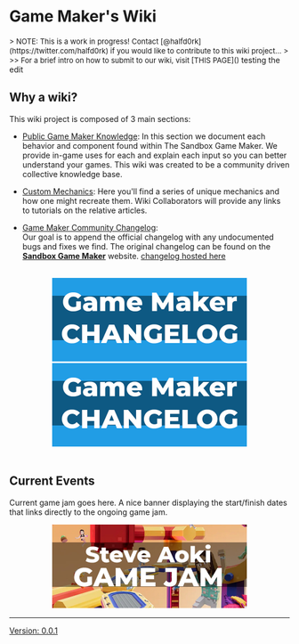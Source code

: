 # Game Maker's Wiki
<font size="2">
> NOTE: This is a work in progress! Contact [@halfd0rk](https://twitter.com/halfd0rk) if you would like to contribute to this wiki project...
>
>> For a brief intro on how to submit to our wiki, visit [THIS PAGE]()
</font>
testing the edit

## Why a wiki?

This wiki project is composed of 3 main sections:

- [Public Game Maker Knowledge](https://github.com/Drassil/git-wiki-theme): In this section we document each behavior and component found within The Sandbox Game Maker. We provide in-game uses for each and explain each input so you can better understand your games. This wiki was created to be a community driven collective knowledge base.


- [Custom Mechanics](): Here you'll find a series of unique mechanics and how one might recreate them. Wiki Collaborators will provide any links to tutorials on the relative articles.

- [Game Maker Community Changelog](https://www.sandbox.game/en/create/changelog/):\
 Our goal is to append the official changelog with any undocumented bugs and fixes we find. The original changelog can be found on the [**Sandbox Game Maker**](https://www.sandbox.game/en/create/changelog/) website. 
[changelog hosted here](gm-changelog)

<br>
<center>
<td><a href="https://www.sandbox.game/en/create/changelog/" title="Game Maker Official Changelog"><img src="/assets/game-maker-changelog.jpg" style="width:350px;height:150px;"></a></td>
<td><a href="{{ '/gm-community-changelog' | relative_url }}" title="Game Maker Community Changelog"><img src="/assets/game-maker-changelog.jpg" style="width:350px;height:150px;"></a></td>
</center>
<br>

## Current Events

Current game jam goes here. A nice banner displaying the start/finish dates that links directly to the ongoing game jam.
<p align=center><a href="https://medium.com/sandbox-game/steve-aoki-game-jam-results-118ab03f63e7" title="Steve Aoki Game Jam"><img src="/assets/game-jam-banner.jpg" style="width:350px;height:150px;">


- - -


Version: 0.0.1
